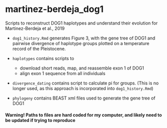 # martinez-berdeja_dog1
Scripts to reconstruct DOG1 haplotypes and understand their evolution for Martinez-Berdeja et al., 2019

- `dog1_history.Rmd` generates Figure 3, with the gene tree of DOG1 and pairwise divergence of haplotype groups plotted on a temperature record of the Pleistocene.

- `haplotypes` contains scripts to 
  - download short reads, map, and reassemble exon 1 of DOG1
  - align exon 1 sequence from all individuals
  
- `divergence_dating` contains script to calculate pi for groups. (This is no longer used, as this approach is incorporated into `dog1_history.Rmd`)

- `phylogeny` contains BEAST xml files used to generate the gene tree of DOG1

#### Warning! Paths to files are hard coded for my computer, and likely need to be updated if trying to reproduce
